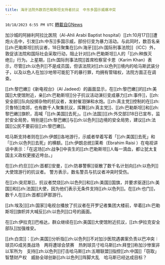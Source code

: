 ```yaml
---
title: 海牙法院外数百巴勒斯坦支持者抗议　中东多国示威爆冲突
---
```

`10/18/2023 6:55 PM UTC` [轉載自GNews](https://gnews.org/articles/1852241)

加沙城的阿赫利阿拉比医院（Al-Ahli Arabi Baptist hospital）[[zh:10月17日]]遭炮火击中，引发[[zh:中东]]多国示威，部份衍变为暴力活动。与此同时，数百名亲[[zh:巴勒斯坦]]抗议者，18日聚集在[[zh:海牙]][[zh:国际刑事法院]]（ICC）外，敦促该法院和国际社会采取行动，阻止针对[[zh:巴勒斯坦]]人的「[[zh:种族灭绝]]」行为。上星期，[[zh:国际刑事法院]]首席检察官卡恩（Karim Khan）表示，尽管[[zh:以色列]]不是成员国，但该法院对[[zh:以色列]]境内的哈马斯武装分子，以及以色人在加沙地带可能犯下的暴行罪，均拥有管辖权，法院方面正在调查。

[[zh:黎巴嫩]]《新电视台》（Al Jadeed）的画面显示，在[[zh:黎巴嫩]]的[[zh:美国]]大使馆附近，亲[[zh:巴勒斯坦]]分子抗议活动演衍变成暴力[[zh:事件]]，[[zh:安全部]]队向投掷杂物的抗议者，发射催泪弹和水炮。[[zh:真主党]]控制的在[[zh:贝鲁特]]南郊，也有数千人聚集抗议，挥舞[[zh:真主党]]、[[zh:巴勒斯坦]]和[[zh:黎巴嫩]]旗帜，高喊「[[zh:美国]]去死」。[[zh:法国]][[zh:外交部]]18日已宣布，监於安全局势，特别是[[zh:黎巴嫩]]与[[zh:以色列]]边境的安全局势，建议[[zh:法国]]公民不要前往[[zh:黎巴嫩]]。

哈马斯支持者则在[[zh:伊朗]]各地游行，示威者举着写着「[[zh:美国]]去死」和「[[zh:以色列]]去死」的横额。[[zh:伊朗总统]]莱希（Ebrahim Raisi ）在电视讲话中表示：「在这场[[zh:战争]]中丧生的[[zh:巴勒斯坦]]人每一滴血，都让犹太复国主义政权更接近垮台。」

在[[zh:约旦]][[zh:首都]]安曼，[[zh:防暴警察]]驱散了数千名计划向[[zh:以色列]]大使馆游行的抗议者。 警方表示，数名警员与抗议者冲突时受伤。

在[[zh:突尼斯]]，抗议者焚烧[[zh:以色列]]和[[zh:美国]]国旗，并要求驱逐[[zh:美国]]和[[zh:法国]]大使，因为他们表示无条件支持[[zh:以色列]]。在[[zh:也门]]，数千人在[[zh:首都]]萨那游行。

[[zh:埃及]][[zh:国家]]电视台播放了抗议者在开罗记者集团大楼前，举着[[zh:巴勒斯坦]]旗帜并大喊反[[zh:以色列]]口号的画面。

在[[zh:伊拉克]]巴格达，群众继续在[[zh:美国]]大使馆附近抗议，[[zh:伊拉克安全部队]]加强维安。

[[zh:白宫]]：[[zh:美国]]分析指[[zh:以色列]]不对加沙医院遇袭案负责以巴冲突︱球员IG成另类战场　两将遭球会禁赛　热刺球员寸哈马斯[[zh:拜登]]称加沙惨案非以军所为　支持[[zh:以色列]]打击哈马斯[[zh:五眼联盟]]指控[[zh:中国]]「窃取」智慧财产权　威胁全球创新[[zh:以色列]]阵脚大乱　哈马斯已经达成目标？
